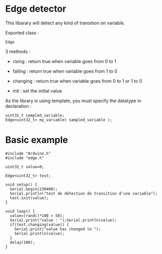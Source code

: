 # Edge detector
This libarary will detect any kind of transition on variable.

Exported class :
    
    Edge

3 methods :
 - rising : return true when variable goes from 0 to 1
 - falling : return true when variable goes from 1 to 0
 - changing : return true when variable goes from 0 to 1 or 1 to 0

 - init : set the initial value

 As the library is using template, you must specify the datatype in declaration :
 
    uint32_t sampled_variable;
    Edge<uint32_t> my_variable( sampled_variable );

# Basic example

    #include "Arduino.h"
    #include "edge.h"

    uint32_t value=0;

    Edge<uint32_t> test;

    void setup() {
      Serial.begin(230400);
      Serial.println("test de détection de transition d'une variable");
      test.init(value);
    }

    void loop() {
      value=(rand()*100 > 50);
      Serial.print("value : ");Serial.println(value);
      if(test.changing(value)) {
        Serial.print("value has changed to ");
        Serial.println(value);
      }
      delay(100);
    }